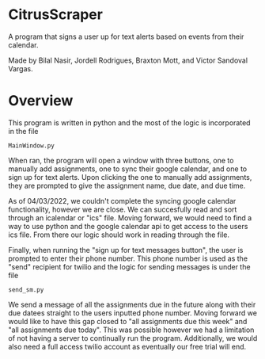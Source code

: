 # CitrusScraper
A program that signs a user up for text alerts based on events from their calendar.

Made by Bilal Nasir, Jordell Rodrigues, Braxton Mott, and Victor Sandoval Vargas. 


# Overview
This program is written in python and the most of the logic is incorporated in the file 
```
MainWindow.py
```
When ran, the program will open a window with three buttons, one to manually add assignments, one to sync their google calendar, and one to sign up for text alerts.
Upon clicking the one to manually add assignments, they are prompted to give the assignment name, due date, and due time. 

As of 04/03/2022, we couldn't complete the syncing google calendar functionality, however we are close. We can succesfully read and sort through an icalendar or "ics" file. Moving forward, we would need to find a way to use python and the google calendar api to get access to the users ics file. From there our logic should work in reading through the file. 

Finally, when running the "sign up for text messages button", the user is prompted to enter their phone number. This phone number is used as the "send" recipient for twilio and the logic for sending messages is under the file 
```
send_sm.py
```
We send a message of all the assignments due in the future along with their due datees straight to the users inputted phone number. Moving forward we would like to have this gap closed to "all assignments due this week" and "all assignments due today". This was possible however we had a limitation of not having a server to continually run the program. Additionally, we would also need a full access twilio account as eventually our free trial will end. 

